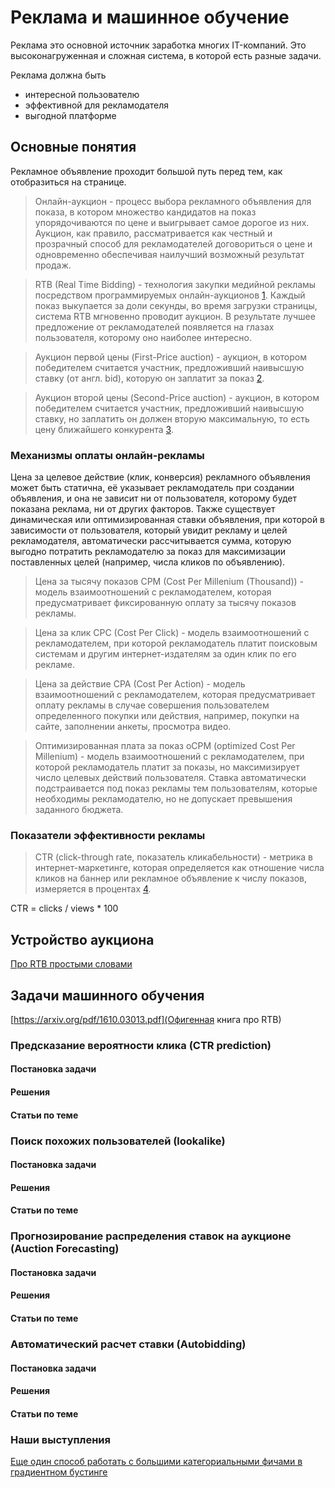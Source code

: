 # Реклама и машинное обучение

Реклама это основной источник заработка многих IT-компаний.
Это высоконагруженная и сложная система, в которой есть разные задачи.

Реклама должна быть
* интересной пользователю
* эффективной для рекламодателя
* выгодной платформе

## Основные понятия

Рекламное объявление проходит большой путь перед тем, как отобразиться на странице. 
 
>Онлайн-аукцион - процесс выбора рекламного объявления для показа, в котором множество кандидатов на показ упорядочиваются по цене и выигрывает самое дорогое из них. Аукцион, как правило, рассматривается как честный и прозрачный способ для рекламодателей договориться о цене и одновременно обеспечивая наилучший возможный результат продаж.


>RTB (Real Time Bidding) - технология закупки медийной рекламы посредством программируемых онлайн-аукционов [1](http://rtb-media.ru/wiki/). Каждый показ выкупается за доли секунды, во время загрузки страницы, система RTB мгновенно проводит аукцион. В результате лучшее предложение от рекламодателей появляется на глазах пользователя, которому оно наиболее интересно. 


>Аукцион первой цены (First-Price auction) - аукцион, в котором победителем считается участник, предложивший наивысшую ставку (от англ. bid), которую он заплатит за показ [2](ru.wikipedia.org/wiki/Аукцион).

>Аукцион второй цены (Second-Price auction) - аукцион, в котором победителем считается участник, предложивший наивысшую ставку, но заплатить он должен вторую максимальную, то есть цену ближайшего конкурента [3](ru.wikipedia.org/wiki/Аукцион\_Викри).


### Механизмы оплаты онлайн-рекламы

Цена за целевое действие (клик, конверсия) рекламного объявления может быть статична, её указывает рекламодатель при создании объявления, и она не зависит ни от пользователя, которому будет показана реклама, ни от других факторов. 
Также существует динамическая или оптимизированная ставки объявления, при которой в зависимости от пользователя, который увидит рекламу и целей рекламодателя, автоматически рассчитывается сумма, которую выгодно потратить рекламодателю за показ для максимизации поставленных целей (например, числа кликов по объявлению).

>Цена за тысячу показов CPM (Cost Per Millenium (Thousand)) - модель взаимоотношений с рекламодателем, которая предусматривает фиксированную оплату за тысячу показов рекламы.

>Цена за клик CPC (Cost Per Click) - модель взаимоотношений с рекламодателем, при которой рекламодатель платит поисковым системам и другим интернет-издателям за один клик по его рекламе.
 
>Цена за действие CPA (Cost Per Action) - модель взаимоотношений с рекламодателем, которая предусматривает оплату рекламы в случае совершения пользователем определенного покупки или действия, например, покупки на сайте, заполнении анкеты, просмотра видео.
 
>Оптимизированная плата за показ oCPM (optimized Cost Per Millenium) - модель взаимоотношений с рекламодателем, при которой рекламодатель платит за показы, но максимизирует число целевых действий пользователя. Ставка автоматически подстраивается под показ рекламы тем пользователям, которые необходимы рекламодателю, но не допускает превышения заданного бюджета.

### Показатели эффективности рекламы

>CTR (click-through rate, показатель кликабельности) - метрика в интернет-маркетинге, которая определяется как отношение числа кликов на баннер или рекламное объявление к числу показов, измеряется в процентах [4](ru.wikipedia.org/wiki/CTR\_(Интернет)).

  CTR = clicks / views * 100


## Устройство аукциона

[Про RTB простыми словами](http://rtb-media.ru/wiki/)

## Задачи машинного обучения

[https://arxiv.org/pdf/1610.03013.pdf](Офигенная книга про RTB)

### Предсказание вероятности клика (CTR prediction)
#### Постановка задачи
#### Решения
#### Статьи по теме

### Поиск похожих пользователей (lookalike)
#### Постановка задачи
#### Решения
#### Статьи по теме

### Прогнозирование распределения ставок на аукционе (Auction Forecasting)
#### Постановка задачи
#### Решения
#### Статьи по теме

### Автоматический расчет ставки (Autobidding)
#### Постановка задачи
#### Решения
#### Статьи по теме


### Наши выступления
[Еще один способ работать с большими категориальными фичами в градиентном бустинге](https://vk.com/video-133150806_456239019)

